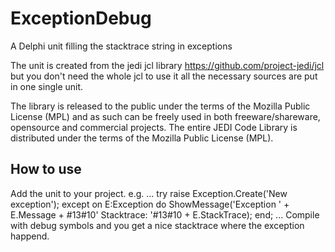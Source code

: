 # ExceptionDebug
A Delphi unit filling the stacktrace string in exceptions

The unit is created from the jedi jcl library https://github.com/project-jedi/jcl
but you don't need the whole jcl to use it all the necessary sources are put
in one single unit.

The library is released to the public under the terms of the Mozilla Public License (MPL) and as such can be freely used in both freeware/shareware, opensource and commercial projects. The entire JEDI Code Library is distributed under the terms of the Mozilla Public License (MPL).

## How to use

Add the unit to your project.
e.g.
...
try
  raise Exception.Create('New exception');
except
  on E:Exception do
    ShowMessage('Exception ' + E.Message + #13#10' Stacktrace: '#13#10 + E.StackTrace);
end;
...
Compile with debug symbols and you get a nice stacktrace where the exception happend.
